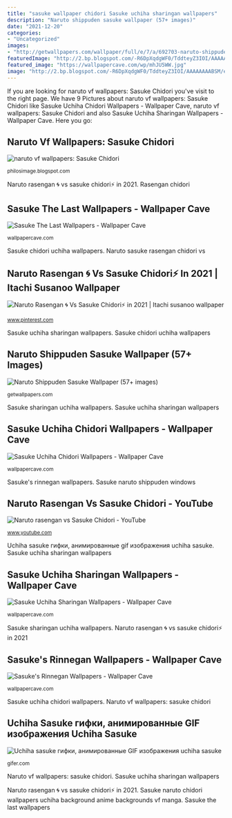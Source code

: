 ```yaml
---
title: "sasuke wallpaper chidori Sasuke uchiha sharingan wallpapers"
description: "Naruto shippuden sasuke wallpaper (57+ images)"
date: "2021-12-20"
categories:
- "Uncategorized"
images:
- "http://getwallpapers.com/wallpaper/full/e/7/a/692703-naruto-shippuden-sasuke-wallpaper-1920x1080-windows-10.jpg"
featuredImage: "http://2.bp.blogspot.com/-R6DpXqdgWF0/TddteyZ3IOI/AAAAAAAABSM/eldvabICffw/s1600/Sasuke+Shonn+%25281%2529.jpg"
featured_image: "https://wallpapercave.com/wp/mhJU5WW.jpg"
image: "http://2.bp.blogspot.com/-R6DpXqdgWF0/TddteyZ3IOI/AAAAAAAABSM/eldvabICffw/s1600/Sasuke+Shonn+%25281%2529.jpg"
---
```


If you are looking for naruto vf wallpapers: Sasuke Chidori you've visit to the right page. We have 9 Pictures about naruto vf wallpapers: Sasuke Chidori like Sasuke Uchiha Chidori Wallpapers - Wallpaper Cave, naruto vf wallpapers: Sasuke Chidori and also Sasuke Uchiha Sharingan Wallpapers - Wallpaper Cave. Here you go:

## Naruto Vf Wallpapers: Sasuke Chidori

![naruto vf wallpapers: Sasuke Chidori](http://2.bp.blogspot.com/-R6DpXqdgWF0/TddteyZ3IOI/AAAAAAAABSM/eldvabICffw/s1600/Sasuke+Shonn+%25281%2529.jpg "Naruto rasengan 🌀 vs sasuke chidori⚡ in 2021")

<small>philosimage.blogspot.com</small>

Naruto rasengan 🌀 vs sasuke chidori⚡ in 2021. Rasengan chidori

## Sasuke The Last Wallpapers - Wallpaper Cave

![Sasuke The Last Wallpapers - Wallpaper Cave](https://wallpapercave.com/wp/wp1893470.jpg "Sasuke uchiha last wallpapers rinnegan chidori naruto anime background planet storm splitter wallpaperaccess wallpapercave")

<small>wallpapercave.com</small>

Sasuke chidori uchiha wallpapers. Naruto sasuke rasengan chidori vs

## Naruto Rasengan 🌀 Vs Sasuke Chidori⚡ In 2021 | Itachi Susanoo Wallpaper

![Naruto Rasengan 🌀 Vs Sasuke Chidori⚡ in 2021 | Itachi susanoo wallpaper](https://i.pinimg.com/736x/5f/61/c2/5f61c29922ccf8b110e6e592f07d88a2.jpg "Naruto sasuke rasengan chidori vs")

<small>www.pinterest.com</small>

Sasuke uchiha sharingan wallpapers. Sasuke chidori uchiha wallpapers

## Naruto Shippuden Sasuke Wallpaper (57+ Images)

![Naruto Shippuden Sasuke Wallpaper (57+ images)](http://getwallpapers.com/wallpaper/full/e/7/a/692703-naruto-shippuden-sasuke-wallpaper-1920x1080-windows-10.jpg "Naruto rasengan 🌀 vs sasuke chidori⚡ in 2021")

<small>getwallpapers.com</small>

Sasuke sharingan uchiha wallpapers. Sasuke uchiha sharingan wallpapers

## Sasuke Uchiha Chidori Wallpapers - Wallpaper Cave

![Sasuke Uchiha Chidori Wallpapers - Wallpaper Cave](https://wallpapercave.com/wp/0AXNbl5.jpg "Sasuke&#039;s rinnegan wallpapers")

<small>wallpapercave.com</small>

Sasuke&#039;s rinnegan wallpapers. Sasuke naruto shippuden windows

## Naruto Rasengan Vs Sasuke Chidori - YouTube

![Naruto rasengan vs Sasuke Chidori - YouTube](https://i.ytimg.com/vi/SrivSYZ-UMY/hqdefault.jpg "Sasuke uchiha sharingan wallpapers")

<small>www.youtube.com</small>

Uchiha sasuke гифки, анимированные gif изображения uchiha sasuke. Sasuke uchiha sharingan wallpapers

## Sasuke Uchiha Sharingan Wallpapers - Wallpaper Cave

![Sasuke Uchiha Sharingan Wallpapers - Wallpaper Cave](https://wallpapercave.com/wp/mhJU5WW.jpg "Naruto rasengan vs sasuke chidori")

<small>wallpapercave.com</small>

Sasuke sharingan uchiha wallpapers. Naruto rasengan 🌀 vs sasuke chidori⚡ in 2021

## Sasuke&#039;s Rinnegan Wallpapers - Wallpaper Cave

![Sasuke&#039;s Rinnegan Wallpapers - Wallpaper Cave](https://wallpapercave.com/wp/wp2001708.jpg "Rasengan chidori")

<small>wallpapercave.com</small>

Sasuke uchiha chidori wallpapers. Naruto vf wallpapers: sasuke chidori

## Uchiha Sasuke гифки, анимированные GIF изображения Uchiha Sasuke

![Uchiha sasuke гифки, анимированные GIF изображения uchiha sasuke](https://i.gifer.com/origin/ce/ce07deebc7882ba95009d7c501b9aebc.gif "Sasuke uchiha chidori wallpapers")

<small>gifer.com</small>

Naruto vf wallpapers: sasuke chidori. Sasuke uchiha sharingan wallpapers

Naruto rasengan 🌀 vs sasuke chidori⚡ in 2021. Sasuke naruto chidori wallpapers uchiha background anime backgrounds vf manga. Sasuke the last wallpapers

